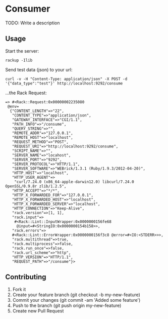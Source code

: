 # Consumer

TODO: Write a description

## Usage

Start the server:

    rackup -Ilib

Send test data (json) to your url:

    curl -v -H "Content-Type: application/json" -X POST -d '{"data_type":"test"}' http://localhost:9292/consume

…the Rack Request:

```
=> #<Rack::Request:0x00000002235080
 @env=
  {"CONTENT_LENGTH"=>"22",
   "CONTENT_TYPE"=>"application/json",
   "GATEWAY_INTERFACE"=>"CGI/1.1",
   "PATH_INFO"=>"/consume",
   "QUERY_STRING"=>"",
   "REMOTE_ADDR"=>"127.0.0.1",
   "REMOTE_HOST"=>"localhost",
   "REQUEST_METHOD"=>"POST",
   "REQUEST_URI"=>"http://localhost:9292/consume",
   "SCRIPT_NAME"=>"",
   "SERVER_NAME"=>"locahost",
   "SERVER_PORT"=>"9292",
   "SERVER_PROTOCOL"=>"HTTP/1.1",
   "SERVER_SOFTWARE"=>"WEBrick/1.3.1 (Ruby/1.9.3/2012-04-20)",
   "HTTP_HOST"=>"localhost",
   "HTTP_USER_AGENT"=>
    "curl/7.24.0 (x86_64-apple-darwin12.0) libcurl/7.24.0 OpenSSL/0.9.8r zlib/1.2.5",
   "HTTP_ACCEPT"=>"*/*",
   "HTTP_X_FORWARDED_FOR"=>"127.0.0.1",
   "HTTP_X_FORWARDED_HOST"=>"localhost",
   "HTTP_X_FORWARDED_SERVER"=>"localhost",
   "HTTP_CONNECTION"=>"Keep-Alive",
   "rack.version"=>[1, 1],
   "rack.input"=>
    #<Rack::Lint::InputWrapper:0x0000000156fe68
     @input=#<StringIO:0x0000000154b158>>,
   "rack.errors"=>
   #<Rack::Lint::ErrorWrapper:0x0000000156f3c8 @error=#<IO:<STDERR>>>,
   "rack.multithread"=>true,
   "rack.multiprocess"=>false,
   "rack.run_once"=>false,
   "rack.url_scheme"=>"http",
   "HTTP_VERSION"=>"HTTP/1.1",
   "REQUEST_PATH"=>"/consume"}>
```

## Contributing
1. Fork it
2. Create your feature branch (git checkout -b my-new-feature)
3. Commit your changes (git commit -am 'Added some feature')
4. Push to the branch (git push origin my-new-feature)
5. Create new Pull Request
